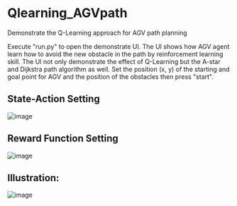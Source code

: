 # Qlearning_AGVpath
Demonstrate the Q-Learning approach for AGV path planning

Execute "run.py" to open the demonstrate UI.
The UI shows how AGV agent learn how to avoid the new obstacle in the path by reinforcement learning skill.
The UI not only demonstrate the effect of Q-Learning but the A-star and Dijkstra path algorithm as well.
Set the position (x, y) of the starting and goal point for AGV and the position of the obstacles then press "start".

## State-Action Setting
![image](https://github.com/arrtvv852/Qlearning_AGVpath/blob/master/state-action.PNG)
## Reward Function Setting
![image](https://github.com/arrtvv852/Qlearning_AGVpath/blob/master/reward.PNG)

## Illustration:

![image](https://github.com/arrtvv852/Qlearning_AGVpath/blob/master/ezgif.com-video-to-gif.gif)
